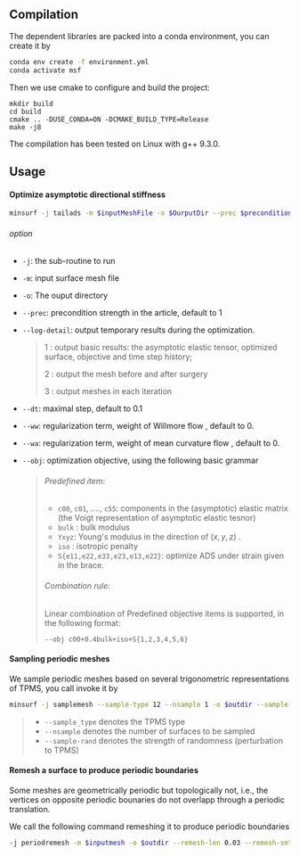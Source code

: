 ## Compilation

The dependent libraries are packed into a conda environment, you can create it by

```bash
conda env create -f environment.yml
conda activate msf
```

Then we use cmake to configure and build the project:

```
mkdir build
cd build
cmake .. -DUSE_CONDA=ON -DCMAKE_BUILD_TYPE=Release
make -j8
```

The compilation has been tested on Linux with g++ 9.3.0.



## Usage

#### Optimize asymptotic directional stiffness

```bash
minsurf -j tailads -m $inputMeshFile -o $OurputDir --prec $precondition_strength --log-detail 1 --dt $time_step --obj $objective --max-iter 2001 --ww 0 --wa 0
```

###### option

* `-j`:    the sub-routine  to run

* `-m`:   input surface mesh file

* `-o`:   The  ouput directory

* `--prec`:   precondition strength in the article, default to 1

* `--log-detail`:   output temporary results during the optimization.  

  > 1 : output basic results:  the asymptotic elastic tensor,  optimized surface,  objective and time step history;
  >
  > 2 : output the mesh before and after surgery 
  >
  > 3 :  output meshes in each iteration

* `--dt`:  maximal step, default to 0.1

* `--ww`:  regularization term, weight of  Willmore flow , default to 0.

* `--wa`:  regularization term, weight of  mean curvature flow , default to 0.

* `--obj`:  optimization objective,  using the following basic grammar

  > ###### Predefined item:
  >
  > * `c00`, `c01`, ...., `c55`:  components in the (asymptotic) elastic matrix (the Voigt representation of  asymptotic elastic tesnor)
  > * `bulk` :  bulk modulus
  > * `Yxyz`: Young's modulus in the direction of $(x,y,z)$ .
  > * `iso` :  isotropic penalty
  > * `S{e11,e22,e33,e23,e13,e22}`: optimize ADS under strain given in the brace. 
  >
  > ###### Combination rule:
  >
  > Linear combination of Predefined objective items is supported,  in the following format:
  >
  > ```
  > --obj c00+0.4bulk+iso+S{1,2,3,4,5,6}
  > ```

#### Sampling periodic meshes

We sample periodic meshes based on several trigonometric representations of TPMS, you call invoke it by

```bash
minsurf -j samplemesh --sample-type 12 --nsample 1 -o $outdir --sample-rand 0.5 --remesh-len 0.03 --remesh-iter 5 --remesh-smthiter 0
```

> * `--sample_type` denotes the TPMS type
> * `--nsample` denotes the number of surfaces to be sampled
> * `--sample-rand` denotes the strength of randomness (perturbation to TPMS)

#### Remesh a surface to produce periodic boundaries

Some meshes are geometrically periodic but topologically not, i.e., the vertices on opposite periodic bounaries do not overlapp through a periodic translation. 

We call the following command remeshing it to produce periodic boundaries

```bash
-j periodremesh -m $inputmesh -o $outdir --remesh-len 0.03 --remesh-smthiter 0 --remesh-iter 20
```

